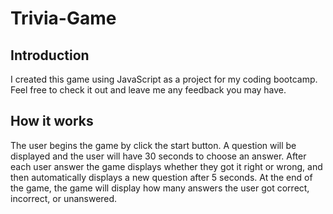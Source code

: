 # Trivia-Game

## Introduction
I created this game using JavaScript as a project for my coding bootcamp. Feel free to check it out and leave me any feedback you may have.

## How it works
The user begins the game by click the start button. A question will be displayed and the user will have 30 seconds to choose an answer. After each user answer the game displays whether they got it right or wrong, and then automatically displays a new question after 5 seconds. At the end of the game, the game will display how many answers the user got correct, incorrect, or unanswered. 
